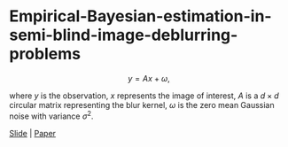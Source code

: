 # Empirical-Bayesian-estimation-in-semi-blind-image-deblurring-problems

$$y = Ax + \omega,$$

where $y$ is the observation, $x$ represents the image of interest, $A$ is a $d\times d$ circular matrix  representing the blur kernel, $\omega$ is the zero mean Gaussian noise with variance $\sigma^2$.

[Slide](semi_blind_tv_slide.pdf) | [Paper](https://arxiv.org/abs/2403.04536)
